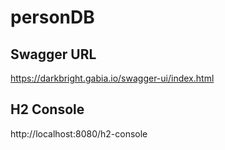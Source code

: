 # personDB

## Swagger URL
https://darkbright.gabia.io/swagger-ui/index.html

## H2 Console
http://localhost:8080/h2-console